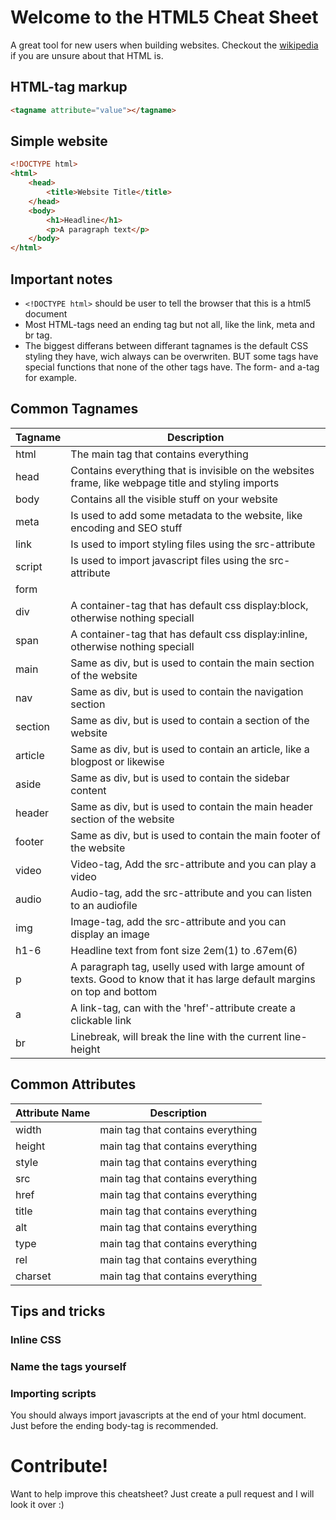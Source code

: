 # Welcome to the HTML5 Cheat Sheet
A great tool for new users when building websites. Checkout the [wikipedia](https://en.wikipedia.org/wiki/HTML) if you are unsure about that HTML is.

## HTML-tag markup
```html
<tagname attribute="value"></tagname>
```

## Simple website
```html
<!DOCTYPE html>
<html>
    <head>
        <title>Website Title</title>
    </head>
    <body>
        <h1>Headline</h1>
        <p>A paragraph text</p>
    </body>
</html>
```

## Important notes
* ```<!DOCTYPE html>``` should be user to tell the browser that this is a html5 document
* Most HTML-tags need an ending tag but not all, like the link, meta and br tag.
* The biggest differans between differant tagnames is the default CSS styling they have, wich always can be overwriten. BUT some tags have special functions that none of the other tags have. The form- and a-tag for example.


## Common Tagnames

Tagname | Description
---------- | ------------------
html | The main tag that contains everything
head | Contains everything that is invisible on the websites frame, like webpage title and styling imports
body | Contains all the visible stuff on your website
meta | Is used to add some metadata to the website, like encoding and SEO stuff
link | Is used to import styling files using the src-attribute
script | Is used to import javascript files using the src-attribute
form | 
div | A container-tag that has default css display:block, otherwise nothing speciall
span | A container-tag that has default css display:inline, otherwise nothing speciall
main | Same as div, but is used to contain the main section of the website
nav | Same as div, but is used to contain the navigation section
section | Same as div, but is used to contain a section of the website
article | Same as div, but is used to contain an article, like a blogpost or likewise
aside | Same as div, but is used to contain the sidebar content
header | Same as div, but is used to contain the main header section of the website
footer | Same as div, but is used to contain the main footer of the website
video | Video-tag, Add the src-attribute and you can play a video
audio | Audio-tag, add the src-attribute and you can listen to an audiofile
img | Image-tag, add the src-attribute and you can display an image
h1-6 | Headline text from font size 2em(1) to .67em(6)
p | A paragraph tag, uselly used with large amount of texts. Good to know that it has large default margins on top and bottom
a | A link-tag, can with the 'href'-attribute create a clickable link
br | Linebreak, will break the line with the current line-height


## Common Attributes

Attribute Name | Description
---------- | -------------------------------
width | main tag that contains everything
height | main tag that contains everything
style | main tag that contains everything
src | main tag that contains everything
href | main tag that contains everything
title | main tag that contains everything
alt | main tag that contains everything
type | main tag that contains everything
rel | main tag that contains everything
charset | main tag that contains everything


## Tips and tricks

### Inline CSS

### Name the tags yourself

### Importing scripts
You should always import javascripts at the end of your html document. Just before the ending body-tag is recommended.

# Contribute!
Want to help improve this cheatsheet? Just create a pull request and I will look it over :)
